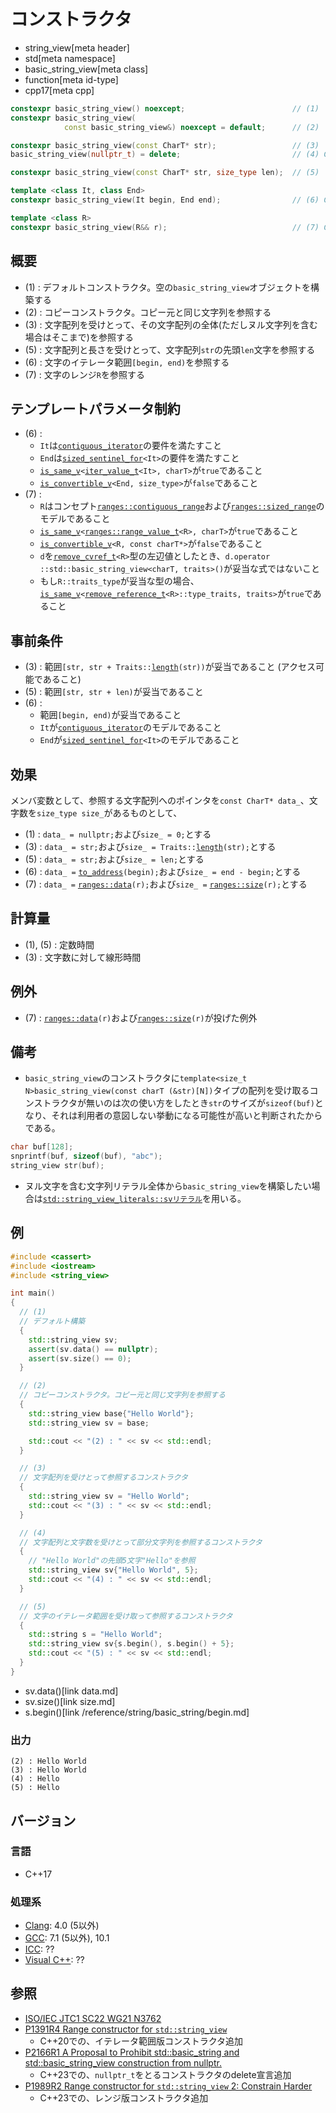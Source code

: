 # コンストラクタ
* string_view[meta header]
* std[meta namespace]
* basic_string_view[meta class]
* function[meta id-type]
* cpp17[meta cpp]

```cpp
constexpr basic_string_view() noexcept;                        // (1)
constexpr basic_string_view(
            const basic_string_view&) noexcept = default;      // (2)

constexpr basic_string_view(const CharT* str);                 // (3)
basic_string_view(nullptr_t) = delete;                         // (4) C++23

constexpr basic_string_view(const CharT* str, size_type len);  // (5)

template <class It, class End>
constexpr basic_string_view(It begin, End end);                // (6) C++20

template <class R>
constexpr basic_string_view(R&& r);                            // (7) C++23
```

## 概要
- (1) : デフォルトコンストラクタ。空の`basic_string_view`オブジェクトを構築する
- (2) : コピーコンストラクタ。コピー元と同じ文字列を参照する
- (3) : 文字配列を受けとって、その文字配列の全体(ただしヌル文字列を含む場合はそこまで)を参照する
- (5) : 文字配列と長さを受けとって、文字配列`str`の先頭`len`文字を参照する
- (6) : 文字のイテレータ範囲`[begin, end)`を参照する
- (7) : 文字のレンジ`R`を参照する


## テンプレートパラメータ制約
- (6) :
    - `It`は[`contiguous_iterator`](/reference/iterator/contiguous_iterator.md)の要件を満たすこと
    - `End`は[`sized_sentinel_for`](/reference/iterator/sized_sentinel_for.md)`<It>`の要件を満たすこと
    - [`is_same_v`](/reference/type_traits/is_same.md)`<`[`iter_value_t`](/reference/iterator/iter_value_t.md)`<It>, charT>`が`true`であること
    - [`is_convertible_v`](/reference/type_traits/is_convertible.md)`<End, size_type>`が`false`であること
- (7) :
    - `R`はコンセプト[`ranges::contiguous_range`](/reference/ranges/contiguous_range.md.nolink)および[`ranges::sized_range`](/reference/ranges/sized_range.md.nolink)のモデルであること
    - [`is_same_v`](/reference/type_traits/is_same.md)`<`[`ranges::range_value_t`](/reference/ranges/range_value_t.md)`<R>, charT>`が`true`であること
    - [`is_convertible_v`](/reference/type_traits/is_convertible.md)`<R, const charT*>`が`false`であること
    - `d`を[`remove_cvref_t`](/reference/type_traits/remove_cvref.md)`<R>`型の左辺値としたとき、`d.operator ::std::basic_string_view<charT, traits>()`が妥当な式ではないこと
    - もし`R::traits_type`が妥当な型の場合、[`is_same_v`](/reference/type_traits/is_same.md)`<`[`remove_reference_t`](/reference/type_traits/remove_reference.md)`<R>::type_traits, traits>`が`true`であること


## 事前条件
- (3) : 範囲`[str, str + Traits::`[`length`](/reference/string/char_traits/length.md)`(str))`が妥当であること (アクセス可能であること)
- (5) : 範囲`[str, str + len)`が妥当であること
- (6) :
    - 範囲`[begin, end)`が妥当であること
    - `It`が[`contiguous_iterator`](/reference/iterator/contiguous_iterator.md)のモデルであること
    - `End`が[`sized_sentinel_for`](/reference/iterator/sized_sentinel_for.md)`<It>`のモデルであること


## 効果
メンバ変数として、参照する文字配列へのポインタを`const CharT* data_`、文字数を`size_type size_`があるものとして、

- (1) : `data_ = nullptr;`および`size_ = 0;`とする
- (3) : `data_ = str;`および`size_ = Traits::`[`length`](/reference/string/char_traits/length.md)`(str);`とする
- (5) : `data_ = str;`および`size_ = len;`とする
- (6) : `data_ =` [`to_address`](/reference/memory/to_address.md)`(begin);`および`size_ = end - begin;`とする
- (7) : `data_ =` [`ranges::data`](/reference/ranges/data.md)`(r);`および`size_ =` [`ranges::size`](/reference/ranges/size.md)`(r);`とする


## 計算量
- (1), (5) : 定数時間
- (3) : 文字数に対して線形時間


## 例外
- (7) : [`ranges::data`](/reference/ranges/data.md)`(r)`および[`ranges::size`](/reference/ranges/size.md)`(r)`が投げた例外


## 備考
- `basic_string_view`のコンストラクタに`template<size_t N>basic_string_view(const charT (&str)[N])`タイプの配列を受け取るコンストラクタが無いのは次の使い方をしたとき`str`のサイズが`sizeof(buf)`となり、それは利用者の意図しない挙動になる可能性が高いと判断されたからである。

```cpp example
char buf[128];
snprintf(buf, sizeof(buf), "abc");
string_view str(buf);
```

- ヌル文字を含む文字列リテラル全体から`basic_string_view`を構築したい場合は[`std::string_view_literals::svリテラル`](op_sv.html)を用いる。


## 例
```cpp example
#include <cassert>
#include <iostream>
#include <string_view>

int main()
{
  // (1)
  // デフォルト構築
  {
    std::string_view sv;
    assert(sv.data() == nullptr);
    assert(sv.size() == 0);
  }

  // (2)
  // コピーコンストラクタ。コピー元と同じ文字列を参照する
  {
    std::string_view base{"Hello World"};
    std::string_view sv = base;

    std::cout << "(2) : " << sv << std::endl;
  }

  // (3)
  // 文字配列を受けとって参照するコンストラクタ
  {
    std::string_view sv = "Hello World";
    std::cout << "(3) : " << sv << std::endl;
  }

  // (4)
  // 文字配列と文字数を受けとって部分文字列を参照するコンストラクタ
  {
    // "Hello World"の先頭5文字"Hello"を参照
    std::string_view sv{"Hello World", 5};
    std::cout << "(4) : " << sv << std::endl;
  }

  // (5)
  // 文字のイテレータ範囲を受け取って参照するコンストラクタ
  {
    std::string s = "Hello World";
    std::string_view sv{s.begin(), s.begin() + 5};
    std::cout << "(5) : " << sv << std::endl;
  }
}
```
* sv.data()[link data.md]
* sv.size()[link size.md]
* s.begin()[link /reference/string/basic_string/begin.md]

### 出力
```
(2) : Hello World
(3) : Hello World
(4) : Hello
(5) : Hello
```

## バージョン
### 言語
- C++17

### 処理系
- [Clang](/implementation.md#clang): 4.0 (5以外)
- [GCC](/implementation.md#gcc): 7.1 (5以外), 10.1
- [ICC](/implementation.md#icc): ??
- [Visual C++](/implementation.md#visual_cpp): ??

## 参照
- [ISO/IEC JTC1 SC22 WG21 N3762](http://www.open-std.org/jtc1/sc22/wg21/docs/papers/2013/n3762.html#avoid-strlen)
- [P1391R4 Range constructor for `std::string_view`](http://www.open-std.org/jtc1/sc22/wg21/docs/papers/2019/p1391r4.pdf)
    - C++20での、イテレータ範囲版コンストラクタ追加
- [P2166R1 A Proposal to Prohibit std::basic_string and std::basic_string_view construction from nullptr.](http://www.open-std.org/jtc1/sc22/wg21/docs/papers/2020/p2166r1.html)
    - C++23での、`nullptr_t`をとるコンストラクタのdelete宣言追加
- [P1989R2 Range constructor for `std::string_view` 2: Constrain Harder](http://www.open-std.org/jtc1/sc22/wg21/docs/papers/2021/p1989r2.pdf)
    - C++23での、レンジ版コンストラクタ追加
